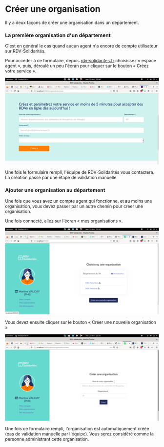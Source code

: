 # Créer une organisation

Il y a deux façons de créer une organisation dans un département.

### La première organisation d'un département

C'est en général le cas quand aucun agent n'a encore de compte utilisateur sur RDV-Solidarités.

Pour accéder à ce formulaire, depuis [rdv-solidarites.fr](https://www.rdv-solidarites.fr/) choisissez « espace agent », puis, déroulé un peu l'écran pour cliquer sur le bouton « Créez votre service ». 

![Ce formulaire va cr&#xE9;er un agent et une organisation.](../.gitbook/assets/capture-decran-de-2021-02-23-11-08-49.png)

Une fois le formulaire rempli, l'équipe de RDV-Solidarités vous contactera. La création passe par une étape de validation manuelle.

### Ajouter une organisation au département

Une fois que vous avez un compte agent qui fonctionne, et au moins une organisation, vous devez passer par un autre chemin pour créer une organisation.

Une fois connecté, allez sur l'écran  « mes organisations ».

![](../.gitbook/assets/capture-decran-de-2021-02-23-11-16-30.png)

Vous devez ensuite cliquer sur le bouton « Créer une nouvelle organisation »

![](../.gitbook/assets/capture-decran-de-2021-02-23-11-16-34.png)

Une fois ce formulaire rempli, l'organisation est automatiquement créée \(pas de validation manuelle par l'équipe\). Vous serez considéré comme la personne administrant cette organisation.

